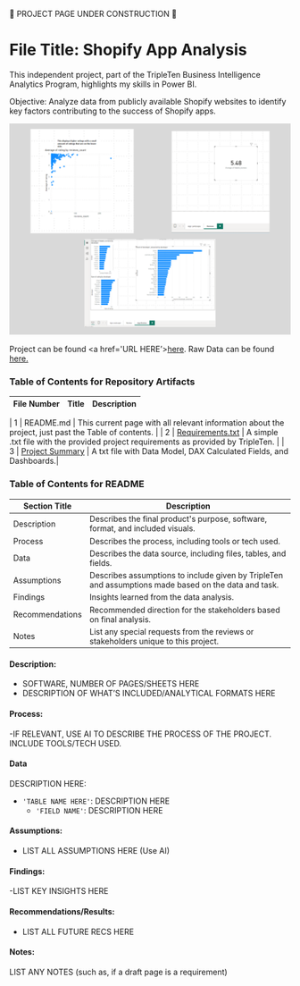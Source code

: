 🚧 PROJECT PAGE UNDER CONSTRUCTION 🚧

# File Title: Shopify App Analysis

This independent project, part of the TripleTen Business Intelligence Analytics Program, highlights my skills in Power BI.

Objective:
Analyze data from publicly available Shopify websites to identify key factors contributing to the success of Shopify apps.

<img src="https://github.com/SakinahJ/Data_Projects_TripleTen/blob/main/Images/sprint%206%20project.png" alt="First Sheet of Project**">

Project can be found <a href='URL HERE’><u>here</u>.</a>
Raw Data can be found <a href='URL HERE'><u>here</u>.</a>

### Table of Contents for Repository Artifacts
| File Number | Title | Description |
| :-----------: | ----------- |----------- |

| 1 | README.md | This current page with all relevant information about the project, just past the Table of contents. |
| 2 | [Requirements.txt](https://docs.google.com/document/d/1zI3M7jNENdJgVd2Lg2QNkEok7WJjzpmKeq9dtXpqcxM/edit?usp=sharing) | A simple .txt file with the provided project requirements as provided by TripleTen. |
| 3 | [Project Summary](https://docs.google.com/document/d/1wOvwgkWLI1fbcOORLJhPYhIHTW3wh4LLxVCw7NOG278/edit?usp=sharing) | A txt file with Data Model, DAX Calculated Fields, and Dashboards.|

### Table of Contents for README
| Section Title | Description |
| ----------- |----------- |
| Description | Describes the final product's purpose, software, format, and included visuals. |
| Process | Describes the process, including tools or tech used. |
| Data | Describes the data source, including files, tables, and fields. |
| Assumptions | Describes assumptions to include given by TripleTen and assumptions made based on the data and task. |
| Findings | Insights learned from the data analysis. |
| Recommendations | Recommended direction for the stakeholders based on final analysis. |
| Notes | List any special requests from the reviews or stakeholders unique to this project. |

#### Description:
- SOFTWARE, NUMBER OF PAGES/SHEETS HERE
- DESCRIPTION OF WHAT’S INCLUDED/ANALYTICAL FORMATS HERE

#### Process:
-IF RELEVANT, USE AI TO DESCRIBE THE PROCESS OF THE PROJECT. INCLUDE TOOLS/TECH USED.

#### Data
DESCRIPTION HERE:
- `'TABLE NAME HERE'`: DESCRIPTION HERE
    - `'FIELD NAME'`: DESCRIPTION HERE

#### Assumptions:
- LIST ALL ASSUMPTIONS HERE (Use AI)


#### Findings:
-LIST KEY INSIGHTS HERE

#### Recommendations/Results:
- LIST ALL FUTURE RECS HERE

#### Notes:
LIST ANY NOTES (such as, if a draft page is a requirement)
